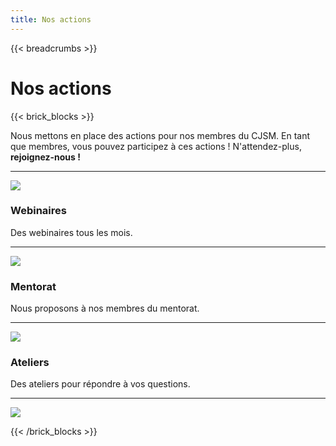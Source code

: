 ```yaml
---
title: Nos actions
---
```



{{< breadcrumbs >}}

# Nos actions


{{< brick_blocks >}}


Nous mettons en place des actions pour nos membres du CJSM. En tant que membres, vous pouvez participez à ces actions !
N'attendez-plus, **rejoignez-nous !**

---

![](/uploads/gallery/01.jpg)
### Webinaires

Des webinaires tous les mois.

[](/webinaires/)

---

![](/uploads/actions/webinaire.png)
### Mentorat

Nous proposons à nos membres du mentorat.

[](/mentorat/)

---

![](/uploads/actions/mentorat.png)
### Ateliers

Des ateliers pour répondre à vos questions.

[](/ateliers/)

---

![](/uploads/actions/workshop.jpg)

{{< /brick_blocks >}}
